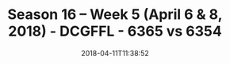 ---
title: Season 16 – Week 5 (April 6 & 8, 2018) - DCGFFL - 6365 vs 6354
teams_score:
- team: 6365
  score: 28
- team: 6354
  score: 20
mvp: Brett Chamber, Chris Gillyard
game-ball: Benjamin Hunt, Jerry DeHanis
season: 16
week: 5
date: '2018-04-11T11:38:52'
pageid: season-16-week-5-april-6-8-2018-6365-vs-6354
---